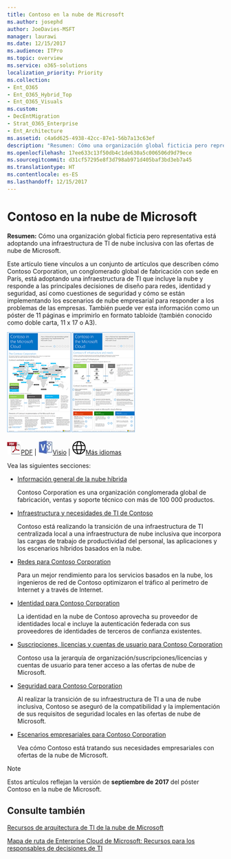 ```yaml
---
title: Contoso en la nube de Microsoft
ms.author: josephd
author: JoeDavies-MSFT
manager: laurawi
ms.date: 12/15/2017
ms.audience: ITPro
ms.topic: overview
ms.service: o365-solutions
localization_priority: Priority
ms.collection:
- Ent_O365
- Ent_O365_Hybrid_Top
- Ent_O365_Visuals
ms.custom:
- DecEntMigration
- Strat_O365_Enterprise
- Ent_Architecture
ms.assetid: c4a6d625-4938-42cc-87e1-56b7a13c63ef
description: "Resumen: Cómo una organización global ficticia pero representativa está adoptando una infraestructura de TI de nube inclusiva con las ofertas de nube de Microsoft."
ms.openlocfilehash: 17ee633c13f50db4c1de630a5c006506d9d79ece
ms.sourcegitcommit: d31cf57295e8f3d798ab971d405baf3bd3eb7a45
ms.translationtype: HT
ms.contentlocale: es-ES
ms.lasthandoff: 12/15/2017
---
```

# <a name="contoso-in-the-microsoft-cloud"></a>Contoso en la nube de Microsoft

 **Resumen:** Cómo una organización global ficticia pero representativa está adoptando una infraestructura de TI de nube inclusiva con las ofertas de nube de Microsoft.
  
Este artículo tiene vínculos a un conjunto de artículos que describen cómo Contoso Corporation, un conglomerado global de fabricación con sede en París, está adoptando una infraestructura de TI que incluye la nube y responde a las principales decisiones de diseño para redes, identidad y seguridad, así como cuestiones de seguridad y cómo se están implementando los escenarios de nube empresarial para responder a los problemas de las empresas. También puede ver esta información como un póster de 11 páginas e imprimirlo en formato tabloide (también conocido como doble carta, 11 x 17 o A3).
  
[![Imagen en miniatura del póster “Contoso en Microsoft Cloud”.](images/Contoso_Poster/Thumbnail.png)](https://www.microsoft.com/download/details.aspx?id=54427)
  
![Archivo PDF](images/Common_Images/PDFIcon.png)[PDF](https://go.microsoft.com/fwlink/p/?linkid=842085)  | ![Archivo de Visio](images/Common_Images/VisioIcon.png)[Visio](https://go.microsoft.com/fwlink/p/?linkid=842086)  | ![Ver una página con versiones en otros idiomas](images/Common_Images/GlobeIcon.png)[Más idiomas](https://www.microsoft.com/download/details.aspx?id=54427)
  
Vea las siguientes secciones:
  
- [Información general de la nube híbrida](hybrid-cloud-overview.md)
    
    Contoso Corporation es una organización conglomerada global de fabricación, ventas y soporte técnico con más de 100 000 productos.
    
- [Infraestructura y necesidades de TI de Contoso](contoso-it-infrastructure-and-needs.md)
    
    Contoso está realizando la transición de una infraestructura de TI centralizada local a una infraestructura de nube inclusiva que incorpora las cargas de trabajo de productividad del personal, las aplicaciones y los escenarios híbridos basados en la nube.
    
- [Redes para Contoso Corporation](networking-for-the-contoso-corporation.md)
    
    Para un mejor rendimiento para los servicios basados en la nube, los ingenieros de red de Contoso optimizaron el tráfico al perímetro de Internet y a través de Internet.
    
- [Identidad para Contoso Corporation](identity-for-the-contoso-corporation.md)
    
    La identidad en la nube de Contoso aprovecha su proveedor de identidades local e incluye la autenticación federada con sus proveedores de identidades de terceros de confianza existentes.
    
- [Suscripciones, licencias y cuentas de usuario para Contoso Corporation](subscriptions-licenses-and-user-accounts-for-the-contoso-corporation.md)
    
    Contoso usa la jerarquía de organización/suscripciones/licencias y cuentas de usuario para tener acceso a las ofertas de nube de Microsoft.
    
- [Seguridad para Contoso Corporation](security-for-the-contoso-corporation.md)
    
    Al realizar la transición de su infraestructura de TI a una de nube inclusiva, Contoso se aseguró de la compatibilidad y la implementación de sus requisitos de seguridad locales en las ofertas de nube de Microsoft.
    
- [Escenarios empresariales para Contoso Corporation](enterprise-scenarios-for-the-contoso-corporation.md)
    
    Vea cómo Contoso está tratando sus necesidades empresariales con ofertas de la nube de Microsoft.
    
> [!NOTE]
> Estos artículos reflejan la versión de **septiembre de 2017** del póster Contoso en la nube de Microsoft.
  
## <a name="see-also"></a>Consulte también

[Recursos de arquitectura de TI de la nube de Microsoft](microsoft-cloud-it-architecture-resources.md)

[Mapa de ruta de Enterprise Cloud de Microsoft: Recursos para los responsables de decisiones de TI]((https://sway.com/FJ2xsyWtkJc2taRD))



